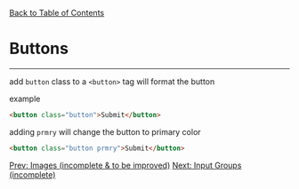 [Back to Table of Contents](https://github.com/jkbicbic/XUI)

# Buttons
----
add `button` class to a `<button>` tag will format the button

example
```HTML
<button class="button">Submit</button>
```

adding `prmry` will change the button to primary color

```HTML
<button class="button prmry">Submit</button>
```

[Prev: Images (incomplete & to be improved)](https://github.com/jkbicbic/XUI/blob/master/docs/Images.md#Images) [Next: Input Groups (incomplete)](https://github.com/jkbicbic/XUI/blob/master/docs/Input-Groups.md#Inputs-Groups)
